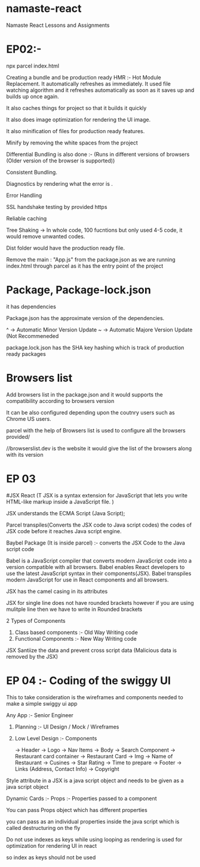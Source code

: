 # namaste-react
 Namaste React Lessons and Assignments


# EP02:-
npx parcel index.html

Creating a bundle and be production ready
HMR :- Hot Module Replacement. It automatically refreshes as immediately. It used file watching algorithm and it refreshes automatically as soon as it saves up and builds up once again.

It also caches things for project so that it builds it quickly

It also does image optimization for rendering the UI image.

It also minification of files for production ready features.

Minify by removing the white spaces from the project

Differential Bundling is also done :- (Runs in different versions of browsers (Older version of the browser is supported))

Consistent Bundling.

Diagnostics by rendering what the error is .

Error Handling

SSL handshake testing by provided https 

Reliable caching

Tree Shaking -> In whole code, 100 fucntions but only used 4-5 code, it would remove unwanted codes.

Dist folder would have the production ready file.


Remove the main : "App.js" from the package.json as we are running index.html through parcel as it has the entry point of the project

# Package, Package-lock.json

it has dependencies 

Package.json has the approximate version of the dependencies.

^ -> Automatic Minor Version Update
~ -> Automatic Majore Version Update (Not Recommeneded

package.lock.json has the SHA key hashing which is track of production ready packages 

# Browsers list

Add browsers list in the package.json and it would supports the compatibility according to browsers version

It can be also configured depending upon the coutnry users such as Chrome US users.

parcel with the help of Browsers list is used to configure all the browsers provided/

//browserslist.dev is the website it would give the list of the browsers along with its version

# EP 03



#JSX React (T JSX is a syntax extension for JavaScript that lets you write HTML-like markup inside a JavaScript file. )

JSX understands the ECMA Script (Java Script);

Parcel transpiles(Converts the JSX code to Java script codes) the codes of JSX code before it reaches Java script engine.

Baybel Package (It is inside parcel)  :- converts the JSX Code to the Java script code

Babel is a JavaScript compiler that converts modern JavaScript code into a version compatible with all browsers. Babel enables React developers to use the latest JavaScript syntax in their components(JSX). Babel transpiles modern JavaScript for use in React components and all browsers.

JSX has the camel casing in its attributes

JSX for single line does not have rounded brackets however if you are using mulitple line then we have to write in Rounded brackets

2 Types of Components

1) Class based components :- Old Way Writing code
2) Functional Components :- New Way Writing code

JSX Santiize the data and prevent cross script data  (Malicious data is removed by the JSX)



# EP 04 :- Coding of the swiggy UI

This to take consideration is the wireframes and components needed to make a simple swiggy ui app

Any App :- Senior Engineer

1) Planning :- UI Design / Mock / Wireframes

2) Low Level Design :- Components 

    -> Header
        -> Logo
        -> Nav Items
    -> Body
        -> Search Component
        -> Restaurant card container
            -> Restaurant Card
                -> Img
                -> Name of Restaurant
                -> Cusines
                -> Star Rating 
                -> Time to prepare
    -> Footer
        -> Links (Address, Contact Info)
        -> Copyright

Style attribute in a JSX is a java script object and needs to be given as a java script object


Dynamic Cards :- Props :- Properties passed to a component

You can pass Props object which has different properties

you can pass as an individual properties inside the java script which is called destructuring on the fly

Do not use indexes as keys while using looping as rendering is used for optimization for rendering UI in react

so index as keys should not be used